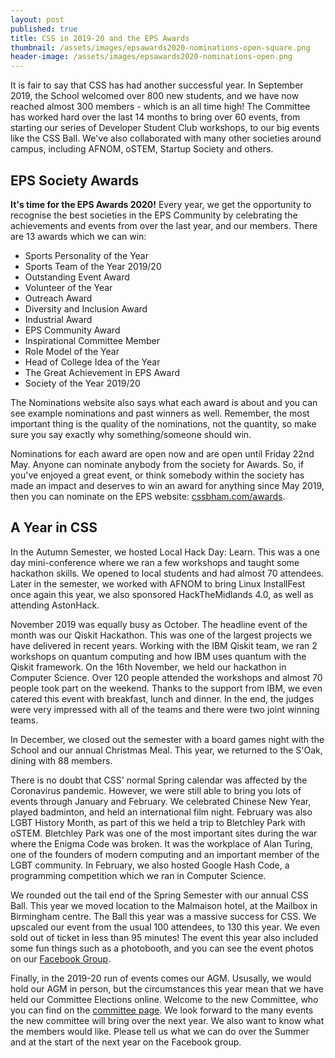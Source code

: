 ```yaml
---
layout: post
published: true
title: CSS in 2019-20 and the EPS Awards
thumbnail: /assets/images/epsawards2020-nominations-open-square.png
header-image: /assets/images/epsawards2020-nominations-open.png
---
```


It is fair to say that CSS has had another successful year. In September 2019, the School welcomed over 800 new students, and we have now reached almost 300 members - which is an all time high! The Committee has worked hard over the last 14 months to bring over 60 events, from starting our series of Developer Student Club workshops, to our big events like the CSS Ball. We've also collaborated with many other societies around campus, including AFNOM, oSTEM, Startup Society and others.

## EPS Society Awards
**It's time for the EPS Awards 2020!** Every year, we get the opportunity to recognise the best societies in the EPS Community by celebrating the achievements and events from over the last year, and our members. There are 13 awards which we can win:
* Sports Personality of the Year
* Sports Team of the Year 2019/20
* Outstanding Event Award
* Volunteer of the Year
* Outreach Award
* Diversity and Inclusion Award
* Industrial Award
* EPS Community Award
* Inspirational Committee Member
* Role Model of the Year
* Head of College Idea of the Year
* The Great Achievement in EPS Award
* Society of the Year 2019/20

The Nominations website also says what each award is about and you can see example nominations and past winners as well. Remember, the most important thing is the quality of the nominations, not the quantity, so make sure you say exactly why something/someone should win.

Nominations for each award are open now and are open until Friday 22nd May. Anyone can nominate anybody from the society for Awards. So, if you've enjoyed a great event, or think somebody within the society has made an impact and deserves to win an award for anything since May 2019, then you can nominate on the EPS website: [cssbham.com/awards](https://cssbham.com/awards).

## A Year in CSS
In the Autumn Semester, we hosted Local Hack Day: Learn. This was a one day mini-conference where we ran a few workshops and taught some hackathon skills. We opened to local students and had almost 70 attendees. Later in the semester, we worked with AFNOM to bring Linux InstallFest once again this year, we also sponsored HackTheMidlands 4.0, as well as attending AstonHack.

November 2019 was equally busy as October. The headline event of the month was our Qiskit Hackathon. This was one of the largest projects we have delivered in recent years. Working with the IBM Qiskit team, we ran 2 workshops on quantum computing and how IBM uses quantum with the Qiskit framework. On the 16th November, we held our hackathon in Computer Science. Over 120 people attended the workshops and almost 70 people took part on the weekend. Thanks to the support from IBM, we even catered this event with breakfast, lunch and dinner. In the end, the judges were very impressed with all of the teams and there were two joint winning teams.

In December, we closed out the semester with a board games night with the School and our annual Christmas Meal. This year, we returned to the S'Oak, dining with 88 members.

There is no doubt that CSS' normal Spring calendar was affected by the Coronavirus pandemic. However, we were still able to bring you lots of events through January and February. We celebrated Chinese New Year, played badminton, and held an international film night. February was also LGBT History Month, as part of this we held a trip to Bletchley Park with oSTEM. Bletchley Park was one of the most important sites during the war where the Enigma Code was broken. It was the workplace of Alan Turing, one of the founders of modern computing and an important member of the LGBT community. In February, we also hosted Google Hash Code, a programming competition which we ran in Computer Science.

We rounded out the tail end of the Spring Semester with our annual CSS Ball. This year we moved location to the Malmaison hotel, at the Mailbox in Birmingham centre. The Ball this year was a massive success for CSS. We upscaled our event from the usual 100 attendees, to 130 this year. We even sold out of ticket in less than 95 minutes! The event this year also included some fun things such as a photobooth, and you can see the event photos on our [Facebook Group](https://www.facebook.com/media/set/?set=oa.2609144112656487).

Finally, in the 2019-20 run of events comes our AGM. Ususally, we would hold our AGM in person, but the circumstances this year mean that we have held our Committee Elections online. Welcome to the new Committee, who you can find on the [committee page](https://cssbham.com/committee). We look forward to the many events the new committee will bring over the next year. We also want to know what the members would like. Please tell us what we can do over the Summer and at the start of the next year on the Facebook group.
